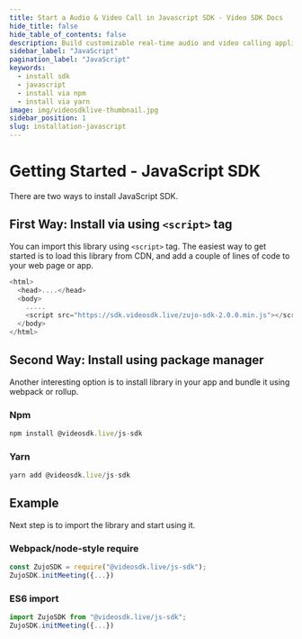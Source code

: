 ```yaml
---
title: Start a Audio & Video Call in Javascript SDK - Video SDK Docs
hide_title: false
hide_table_of_contents: false
description: Build customizable real-time audio and video calling applications in Javascript SDK using Video SDK add live audio & video conferencing to your applications.
sidebar_label: "JavaScript"
pagination_label: "JavaScript"
keywords:
  - install sdk
  - javascript
  - install via npm
  - install via yarn
image: img/videosdklive-thumbnail.jpg
sidebar_position: 1
slug: installation-javascript
---
```


# Getting Started - JavaScript SDK

There are two ways to install JavaScript SDK.

## First Way: Install via using `<script>` tag

You can import this library using `<script>` tag. The easiest way to get started is to load this library from CDN, and add a couple of lines of code to your web page or app.

```js title="Install via <script>"
<html>
  <head>....</head>
  <body>
    .....
    <script src="https://sdk.videosdk.live/zujo-sdk-2.0.0.min.js"></script>
  </body>
</html>
```

## Second Way: Install using package manager

Another interesting option is to install library in your app and bundle it using webpack or rollup.

### Npm

```js
npm install @videosdk.live/js-sdk
```

### Yarn

```js
yarn add @videosdk.live/js-sdk
```

## Example

Next step is to import the library and start using it.

### Webpack/node-style require

```js title="Webpack/node-style require"
const ZujoSDK = require("@videosdk.live/js-sdk");
ZujoSDK.initMeeting({...})
```

### ES6 import

```js title="ES6 import"
import ZujoSDK from "@videosdk.live/js-sdk";
ZujoSDK.initMeeting({...})
```
